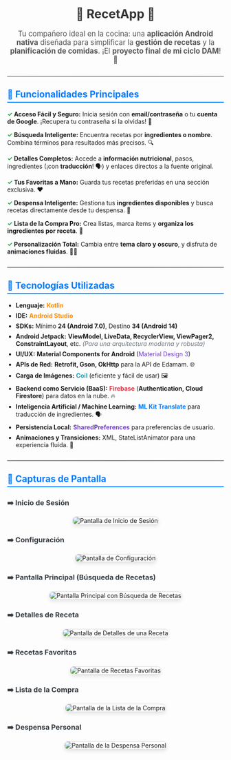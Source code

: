 <h1 style="text-align: center; color: #333;">🍳 RecetApp 🍳</h1>

<p style="font-size: 1.2em; text-align: center; color: #555;">
    Tu compañero ideal en la cocina: una <strong>aplicación Android nativa</strong>
    diseñada para simplificar la <strong>gestión de recetas</strong> y la <strong>planificación de comidas</strong>.
    ¡El <strong>proyecto final de mi ciclo DAM</strong>! 🚀
</p>

<hr style="border: 0; height: 1px; background-image: linear-gradient(to right, rgba(0, 0, 0, 0), rgba(0, 0, 0, 0.75), rgba(0, 0, 0, 0)); margin: 2em 0;">

<h2 style="color: #007bff; border-bottom: 2px solid #007bff; padding-bottom: 5px;">📲 Funcionalidades Principales</h2>

<ul style="list-style-type: none; padding-left: 0;">
    <li style="margin-bottom: 1em;">
        <strong><span style="color: #28a745;">&#10003;</span> Acceso Fácil y Seguro:</strong> Inicia sesión con <strong>email/contraseña</strong> o tu <strong>cuenta de Google</strong>. ¡Recupera tu contraseña si la olvidas! 🔐
    </li>
    <li style="margin-bottom: 1em;">
        <strong><span style="color: #28a745;">&#10003;</span> Búsqueda Inteligente:</strong> Encuentra recetas por <strong>ingredientes o nombre</strong>. Combina términos para resultados más precisos. 🔍
    </li>
    <li style="margin-bottom: 1em;">
        <strong><span style="color: #28a745;">&#10003;</span> Detalles Completos:</strong> Accede a <strong>información nutricional</strong>, pasos, ingredientes (¡con <strong>traducción</strong>! 🗣️) y enlaces directos a la fuente original.
    </li>
    <li style="margin-bottom: 1em;">
        <strong><span style="color: #28a745;">&#10003;</span> Tus Favoritas a Mano:</strong> Guarda tus recetas preferidas en una sección exclusiva. ❤️
    </li>
    <li style="margin-bottom: 1em;">
        <strong><span style="color: #28a745;">&#10003;</span> Despensa Inteligente:</strong> Gestiona tus <strong>ingredientes disponibles</strong> y busca recetas directamente desde tu despensa. 🛒
    </li>
    <li style="margin-bottom: 1em;">
        <strong><span style="color: #28a745;">&#10003;</span> Lista de la Compra Pro:</strong> Crea listas, marca ítems y <strong>organiza los ingredientes por receta</strong>. 📝
    </li>
    <li style="margin-bottom: 1em;">
        <strong><span style="color: #28a745;">&#10003;</span> Personalización Total:</strong> Cambia entre <strong>tema claro y oscuro</strong>, y disfruta de <strong>animaciones fluidas</strong>. 🌙✨
    </li>
</ul>

<hr style="border: 0; height: 1px; background-image: linear-gradient(to right, rgba(0, 0, 0, 0), rgba(0, 0, 0, 0.75), rgba(0, 0, 0, 0)); margin: 2em 0;">

<h2 style="color: #007bff; border-bottom: 2px solid #007bff; padding-bottom: 5px;">🧱 Tecnologías Utilizadas</h2>

<ul style="list-style-type: disc; padding-left: 20px;">
    <li style="margin-bottom: 0.5em;"><strong>Lenguaje:</strong> <span style="color: #ff8c00;"><strong>Kotlin</strong></span></li>
    <li style="margin-bottom: 0.5em;"><strong>IDE:</strong> <span style="color: #ff8c00;"><strong>Android Studio</strong></span></li>
    <li style="margin-bottom: 0.5em;"><strong>SDKs:</strong> Mínimo <strong>24 (Android 7.0)</strong>, Destino <strong>34 (Android 14)</strong></li>
    <li style="margin-bottom: 0.5em;"><strong>Android Jetpack:</strong> <strong>ViewModel, LiveData, RecyclerView, ViewPager2, ConstraintLayout</strong>, etc. <em style="color: #6c757d;">(Para una arquitectura moderna y robusta)</em></li>
    <li style="margin-bottom: 0.5em;"><strong>UI/UX:</strong> <strong>Material Components for Android</strong> (<span style="color: #6f42c1;">Material Design 3</span>)</li>
    <li style="margin-bottom: 0.5em;"><strong>APIs de Red:</strong> <strong>Retrofit, Gson, OkHttp</strong> para la API de Edamam. 🌐</li>
    <li style="margin-bottom: 0.5em;"><strong>Carga de Imágenes:</strong> <span style="color: #17a2b8;"><strong>Coil</strong></span> (eficiente y fácil de usar) 🖼️</li>
    <li style="margin-bottom: 0.5em;"><strong>Backend como Servicio (BaaS):</strong> <span style="color: #dc3545;"><strong>Firebase</strong></span> (<strong>Authentication, Cloud Firestore</strong>) para datos en la nube. 🔥</li>
    <li style="margin-bottom: 0.5em;"><strong>Inteligencia Artificial / Machine Learning:</strong> <span style="color: #007bff;"><strong>ML Kit Translate</strong></span> para traducción de ingredientes. 🗣️</li>
    <li style="margin-bottom: 0.5em;"><strong>Persistencia Local:</strong> <span style="color: #6f42c1;"><strong>SharedPreferences</strong></span> para preferencias de usuario.</li>
    <li style="margin-bottom: 0.5em;"><strong>Animaciones y Transiciones:</strong> XML, StateListAnimator para una experiencia fluida. 💫</li>
</ul>

<hr style="border: 0; height: 1px; background-image: linear-gradient(to right, rgba(0, 0, 0, 0), rgba(0, 0, 0, 0.75), rgba(0, 0, 0, 0)); margin: 2em 0;">

<h2 style="color: #007bff; border-bottom: 2px solid #007bff; padding-bottom: 5px;">📸 Capturas de Pantalla</h2>

<h3 style="color: #343a40; margin-top: 1.5em;">➡️ Inicio de Sesión</h3>
<p style="text-align: center;">
    <img src="URL_DE_TU_IMAGEN_INICIO_SESION.png" alt="Pantalla de Inicio de Sesión" style="max-width: 100%; border: 1px solid #ddd; border-radius: 8px; box-shadow: 0 4px 8px rgba(0,0,0,0.1);">
</p>

<h3 style="color: #343a40; margin-top: 1.5em;">➡️ Configuración</h3>
<p style="text-align: center;">
    <img src="URL_DE_TU_IMAGEN_CONFIGURACION.png" alt="Pantalla de Configuración" style="max-width: 100%; border: 1px solid #ddd; border-radius: 8px; box-shadow: 0 4px 8px rgba(0,0,0,0.1);">
</p>

<h3 style="color: #343a40; margin-top: 1.5em;">➡️ Pantalla Principal (Búsqueda de Recetas)</h3>
<p style="text-align: center;">
    <img src="URL_DE_TU_IMAGEN_PANTALLA_PRINCIPAL.png" alt="Pantalla Principal con Búsqueda de Recetas" style="max-width: 100%; border: 1px solid #ddd; border-radius: 8px; box-shadow: 0 4px 8px rgba(0,0,0,0.1);">
</p>

<h3 style="color: #343a40; margin-top: 1.5em;">➡️ Detalles de Receta</h3>
<p style="text-align: center;">
    <img src="URL_DE_TU_IMAGEN_RECETA_DETALLE.png" alt="Pantalla de Detalles de una Receta" style="max-width: 100%; border: 1px solid #ddd; border-radius: 8px; box-shadow: 0 4px 8px rgba(0,0,0,0.1);">
</p>

<h3 style="color: #343a40; margin-top: 1.5em;">➡️ Recetas Favoritas</h3>
<p style="text-align: center;">
    <img src="URL_DE_TU_IMAGEN_FAVORITOS.png" alt="Pantalla de Recetas Favoritas" style="max-width: 100%; border: 1px solid #ddd; border-radius: 8px; box-shadow: 0 4px 8px rgba(0,0,0,0.1);">
</p>

<h3 style="color: #343a40; margin-top: 1.5em;">➡️ Lista de la Compra</h3>
<p style="text-align: center;">
    <img src="URL_DE_TU_IMAGEN_LISTA_COMPRA.png" alt="Pantalla de la Lista de la Compra" style="max-width: 100%; border: 1px solid #ddd; border-radius: 8px; box-shadow: 0 4px 8px rgba(0,0,0,0.1);">
</p>

<h3 style="color: #343a40; margin-top: 1.5em;">➡️ Despensa Personal</h3>
<p style="text-align: center;">
    <img src="URL_DE_TU_IMAGEN_DESPENSA.png" alt="Pantalla de la Despensa Personal" style="max-width: 100%; border: 1px solid #ddd; border-radius: 8px; box-shadow: 0 4px 8px rgba(0,0,0,0.1);">
</p>
